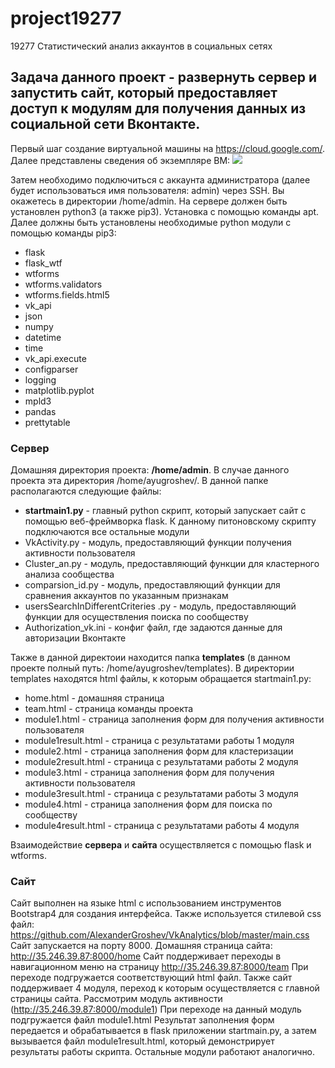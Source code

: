 # project19277
19277 Статистический анализ аккаунтов в социальных сетях

Задача данного проект - развернуть сервер и запустить сайт, который предоставляет доступ к модулям для получения данных из социальной сети Вконтакте.
---
Первый шаг создание виртуальной машины на https://cloud.google.com/. Далее представлены сведения об экземпляре ВМ:
![](https://sun9-16.userapi.com/RijYDciK47iYez_HrX6fqnkvz3oL6qtR70P0xg/VXKmZ0TNn6M.jpg)

Затем необходимо подключиться с аккаунта администратора (далее будет использоваться имя пользователя: admin) через SSH. 
Вы окажетесь в директории /home/admin.
На сервере должен быть установлен python3 (а также pip3). Установка с помощью команды apt.
Далее должны быть установлены необходимые python модули с помощью команды pip3:
* flask
* flask_wtf
* wtforms
* wtforms.validators
* wtforms.fields.html5
* vk_api
* json
* numpy 
* datetime
* time
* vk_api.execute
* configparser
* logging
* matplotlib.pyplot 
* mpld3
* pandas
* prettytable

### Сервер
Домашняя директория проекта: **/home/admin**. В случае данного проекта эта директория /home/ayugroshev/.
В данной папке располагаются следующие файлы:
* **startmain1.py** - главный python скрипт, который запускает сайт с помощью веб-фреймворка flask. К данному питоновскому скрипту подключаются все остальные модули
* VkActivity.py - модуль, предоставляющий функции получения активности пользователя
* Cluster_an.py - модуль, предоставляющий функции для кластерного анализа сообщества
* comparsion_id.py - модуль, предоставляющий функции для сравнения аккаунтов по указанным признакам
* usersSearchInDifferentCriteries .py - модуль, предоставляющий функции для осуществления поиска по сообществу
* Authorization_vk.ini - конфиг файл, где задаются данные для авторизации Вконтакте


Также в данной директоии находится папка **templates** (в данном проекте полный путь: /home/ayugroshev/templates).
В директории templates находятся html файлы, к которым обращается startmain1.py:
* home.html - домашняя страница 
* team.html - страница команды проекта
* module1.html - страница заполнения форм для получения активности пользователя
* module1result.html - страница с результатами работы 1 модуля
* module2.html - страница заполнения форм для кластеризации
* module2result.html - страница с результатами работы 2 модуля
* module3.html - страница заполнения форм для получения активности пользователя
* module3result.html - страница с результатами работы 3 модуля
* module4.html - страница заполнения форм для поиска по сообществу
* module4result.html - страница с результатами работы 4 модуля


Взаимодействие **сервера** и **сайта** осуществляется с помощью flask и wtforms.

### Сайт

Сайт выполнен на языке html с использованием инструментов Bootstrap4 для создания интерфейса. Также используется стилевой css файл: https://github.com/AlexanderGroshev/VkAnalytics/blob/master/main.css
Сайт запускается на порту 8000.
Домашняя страница сайта: http://35.246.39.87:8000/home
Сайт поддерживает переходы в навигационном меню на страницу http://35.246.39.87:8000/team
При переходе подгружается соответствующий html файл.
Также сайт поддерживает 4 модуля, переход к которым осуществляется с главной страницы сайта.
Рассмотрим модуль активности (http://35.246.39.87:8000/module1)
При переходе на данный модуль подгружается файл module1.html
Результат заполнения форм передается и обрабатывается в flask приложении startmain.py, а затем вызывается файл module1result.html, который демонстрирует результаты работы скрипта. Остальные модули работают аналогично. 
